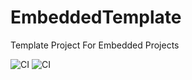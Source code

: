 # EmbeddedTemplate
Template Project For Embedded Projects

![CI](https://github.com/alifiratari/EmbeddedTemplate/workflows/CI/badge.svg?branch=T-8)
![CI](https://scan.coverity.com/projects/20937/badge.svg?branch=T-8)